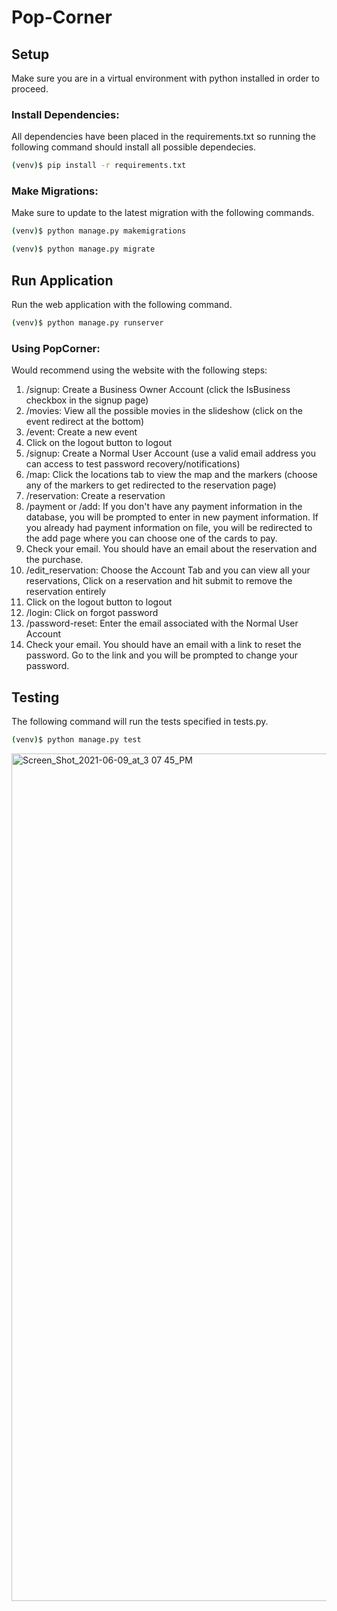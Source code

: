 
# Pop-Corner

## Setup
Make sure you are in a virtual environment with python installed in order to proceed. 
### Install Dependencies:
All dependencies have been placed in the requirements.txt so running the following command should install all possible dependecies. 
```sh
(venv)$ pip install -r requirements.txt
```
### Make Migrations:
Make sure to update to the latest migration with the following commands. 
```sh
(venv)$ python manage.py makemigrations
```
```sh
(venv)$ python manage.py migrate
```

## Run Application
Run the web application with the following command. 
```sh
(venv)$ python manage.py runserver
```
### Using PopCorner:
Would recommend using the website with the following steps:
  1. /signup: Create a Business Owner Account (click the IsBusiness checkbox in the signup page)
  2. /movies: View all the possible movies in the slideshow (click on the event redirect at the bottom)
  3. /event: Create a new event
  4. Click on the logout button to logout
  5. /signup: Create a Normal User Account (use a valid email address you can access to test password recovery/notifications)
  6. /map: Click the locations tab to view the map and the markers (choose any of the markers to get redirected to the reservation page)
  7. /reservation: Create a reservation 
  8. /payment or /add: If you don't have any payment information in the database, you will be prompted to enter in new payment information. If you already had payment information on file, you will be redirected to the add page where you can choose one of the cards to pay. 
  9. Check your email. You should have an email about the reservation and the purchase. 
  10. /edit_reservation: Choose the Account Tab and you can view all your reservations, Click on a reservation and hit submit to remove the reservation entirely
  11. Click on the logout button to logout
  12. /login: Click on forgot password
  13. /password-reset: Enter the email associated with the Normal User Account
  14. Check your email. You should have an email with a link to reset the password. Go to the link and you will be prompted to change your password. 

## Testing
The following command will run the tests specified in tests.py. 
```sh
(venv)$ python manage.py test
```

<img width="1356" alt="Screen_Shot_2021-06-09_at_3 07 45_PM" src="https://user-images.githubusercontent.com/70611669/121424800-c169ef80-c93f-11eb-8fee-a052d28b78f5.png">
